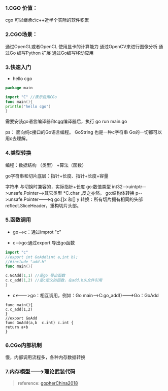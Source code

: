 ### 1.CGO 价值：
cgo 可以继承c\c++近半个实际的软件积累
### 2.CGO场景：
通过OpenGL或者OpenCL 使用显卡的计算能力
通过OpenCV来进行图像分析
通过Go 编写Python 扩展
通过Go编写移动应用
### 3.快速入门
* hello cgo
~~~go
package main

import "C" //表示启用CGo
func main(){
println("hello cgo")
}

~~~
需要安装go语言编译器和cgg编译器后，执行 go run main.go

ps：
面向纯c接口的Go语言编程。
GoString 也是一种c字符串
Go的一切都可以用c去理解。

### 4.类型转换
编程：数据结构 （类型） +算法（函数）

go字符串和切片底层：指针+长度、指针+长度+容量

字符串 与切换时兼容的，实际指针+长度
go:数值类型 int32-->uintptr-->unsafe.Pointer-->其它类型 *C.char ,反之亦然。
go:结构体转换 p-->unsafe.Pointer--->q
go:[]x 和[] y 转换：所有切片拥有相同的头部 reflect.SliceHeader，重构切片头部。

### 5.函数调用
* go-->c：通过improt "c"

* c-->go:通过export 导出go函数

~~~go
import "c"
//export int GoAdd(int a,int b);
//#include "add.h"
func main(){

c.GoAdd(1,1) //是go 导出函数
c.c_add(1,2) //是c定义的函数，在add.h头文件引用
}
~~~
* c<--->go：相互调用，例如：Go main-->C:go_add()--->Go：GoAdd
~~~
func main(){
c.c_add(1,2)
}
//export GoAdd
func GoAdd(a,b  c.int) c.int {
return a+b
}
~~~

### 6.CGo内部机制
慢，内部调用流程多，各种内存数据转换
### 7.内存模型--->理论武装代码


>reference:
[gopherChina2018](https://www.youtube.com/watch?v=FwyEP9XeOhY)





